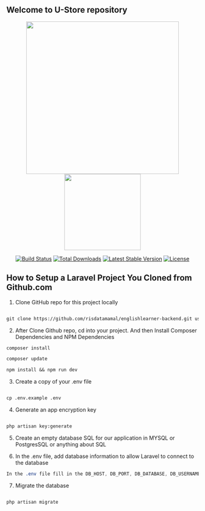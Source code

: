 ## Welcome to U-Store repository

<p align="center">
    <a href="https://laravel.com" target="_blank"><img src="https://raw.githubusercontent.com/laravel/art/master/logo-lockup/5%20SVG/2%20CMYK/1%20Full%20Color/laravel-logolockup-cmyk-red.svg" width="400"></a>
    <a href="https://u-store.my.id" target="_blank"><img src="https://raw.githubusercontent.com/risdatamamal/ustore/71bc5ac2e932833e5dbf421764ac1764337cb152/public/images/logo.svg" width="200"></a>
</p>

<p align="center">
<a href="https://travis-ci.org/laravel/framework"><img src="https://travis-ci.org/laravel/framework.svg" alt="Build Status"></a>
<a href="https://packagist.org/packages/laravel/framework"><img src="https://poser.pugx.org/laravel/framework/d/total.svg" alt="Total Downloads"></a>
<a href="https://packagist.org/packages/laravel/framework"><img src="https://poser.pugx.org/laravel/framework/v/stable.svg" alt="Latest Stable Version"></a>
<a href="https://packagist.org/packages/laravel/framework"><img src="https://poser.pugx.org/laravel/framework/license.svg" alt="License"></a>
</p>



## How to Setup a Laravel Project You Cloned from Github.com

1. Clone GitHub repo for this project locally
```markdown

git clone https://github.com/risdatamamal/englishlearner-backend.git ustore

```

2. After Clone Github repo, cd into your project. And then Install Composer Dependencies and NPM Dependencies
```markdown
composer install

composer update

npm install && npm run dev
```

3. Create a copy of your .env file
```markdown

cp .env.example .env

```

4. Generate an app encryption key
```markdown

php artisan key:generate

```

5. Create an empty database SQL for our application in MYSQL or PostgresSQL or anything about SQL

6. In the .env file, add database information to allow Laravel to connect to the database
```css
In the .env file fill in the DB_HOST, DB_PORT, DB_DATABASE, DB_USERNAME, and DB_PASSWORD options to match the credentials of the database you just created. This will allow us to run migrations and seed the database in the next step.
```
7. Migrate the database
```markdown

php artisan migrate

```
